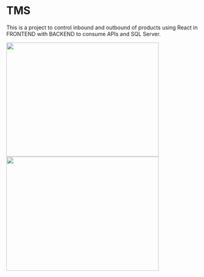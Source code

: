 # TMS

This is a project to control inbound and outbound of products using React in FRONTEND with BACKEND to consume APIs and SQL Server.

<img src="https://github.com/ValberX21/TMS/assets/44712864/2802e5a3-5a01-4f9a-8d05-0bd6063feccf" width="400" height="300"/>

<img src="https://github.com/ValberX21/TMS/assets/44712864/09fada99-6fb9-4782-951c-918692fc7ddb" width="400" height="300"/>

